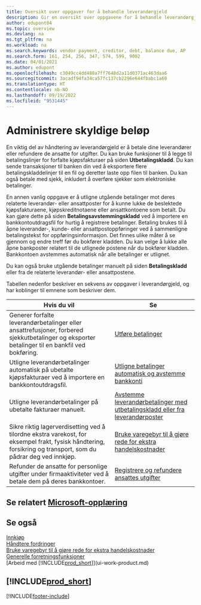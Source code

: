 ```yaml
---
title: Oversikt over oppgaver for å behandle leverandørgjeld
description: Gir en oversikt over oppgavene for å behandle leverandørgjeld, for eksempel betale kreditorer eller utligne utgående betalinger mot poster for å lukke fakturaer eller kreditnotaer.
author: edupont04
ms.topic: overview
ms.devlang: na
ms.tgt_pltfrm: na
ms.workload: na
ms.search.keywords: vendor payment, creditor, debt, balance due, AP
ms.search.form: 161, 254, 256, 347, 574, 599, 9002
ms.date: 04/01/2021
ms.author: edupont
ms.openlocfilehash: c3049cc4dd488a7ff7648d2a11d0371ac463daa6
ms.sourcegitcommit: 3acadf94fa34ca57fc137cb2296e644fbabc1a60
ms.translationtype: HT
ms.contentlocale: nb-NO
ms.lasthandoff: 09/19/2022
ms.locfileid: "9531445"
---
```

# <a name="managing-payables"></a>Administrere skyldige beløp

En viktig del av håndtering av leverandørgjeld er å betale dine leverandører eller refundere de ansatte for utgifter. Du kan bruke funksjoner til å legge til betalingslinjer for forfalte kjøpsfakturaer på siden **Utbetalingskladd**. Du kan sende transaksjoner til banken din ved å eksportere flere betalingskladdelinjer til en fil og deretter laste opp filen til banken. Du kan også betale med sjekk, inkludert å overføre sjekker som elektroniske betalinger.

En annen vanlig oppgave er å utligne utgående betalinger mot deres relaterte leverandør- eller ansattposter for å kunne lukke de beslektede kjøpsfakturaene, kjøpskreditnotaene eller ansattkontoene som betalt. Du kan gjøre dette på siden **Betalingsavstemmingskladd** ved å importere en bankkontoutdragsfil for hurtig å registrere betalinger. Betaling brukes til å åpne leverandør-, kunde- eller ansattpostoppføringer ved å sammenligne betalingstekst for oppføringsinformasjon. Det finnes ulike måter å se gjennom og endre treff før du bokfører kladden. Du kan velge å lukke alle åpne bankposter relatert til de utlignede postene når du bokfører kladden. Bankkontoen avstemmes automatisk når alle betalinger er utlignet.

Du kan også bruke utgående betalinger manuelt på siden **Betalingskladd** eller fra de relaterte leverandør- eller ansattpostene.

Tabellen nedenfor beskriver en sekvens av oppgaver i leverandørgjeld, og har koblinger til emnene som beskriver dem.

| Hvis du vil | Se |
| --- | --- |
| Generer forfalte leverandørbetalinger eller ansattrefusjoner, forbered sjekkutbetalinger og eksporter betalinger til en bankfil ved bokføring. |[Utføre betalinger](payables-make-payments.md) |
| Utligne leverandørbetalinger automatisk på ubetalte kjøpsfakturaer ved å importere en bankkontoutdragsfil. |[Utligne betalinger automatisk og avstemme bankkonti](receivables-apply-payments-auto-reconcile-bank-accounts.md) |
| Utligne leverandørbetalinger på ubetalte fakturaer manuelt. |[Avstemme leverandørbetalinger med utbetalingskladd eller fra leverandørposter](payables-how-apply-purchase-transactions-manually.md) |
|Sikre riktig lagerverdisetting ved å tilordne ekstra varekost, for eksempel frakt, fysisk håndtering, forsikring og transport, som du pådrar deg ved innkjøp.|[Bruke varegebyr til å gjøre rede for ekstra handelskostnader](payables-how-assign-item-charges.md)|
|Refunder de ansatte for personlige utgifter under firmaaktiviteter ved å betale dem på deres bankkontoer.|[Registrere og refundere ansattes utgifter](finance-how-record-reimburse-employee-expenses.md)|

## <a name="see-related-microsoft-training"></a>Se relatert [Microsoft-opplæring](/training/paths/process-customer-vendor-payments-dynamics-365-business-central/)

## <a name="see-also"></a>Se også
[Innkjøp](purchasing-manage-purchasing.md)  
[Håndtere fordringer](receivables-manage-receivables.md)  
[Bruke varegebyr til å gjøre rede for ekstra handelskostnader](payables-how-assign-item-charges.md)  
[Generelle forretningsfunksjoner](ui-across-business-areas.md)  
[Arbeid med [!INCLUDE[prod_short](includes/prod_short.md)]](ui-work-product.md)

## [!INCLUDE[prod_short](includes/free_trial_md.md)]  


[!INCLUDE[footer-include](includes/footer-banner.md)]
